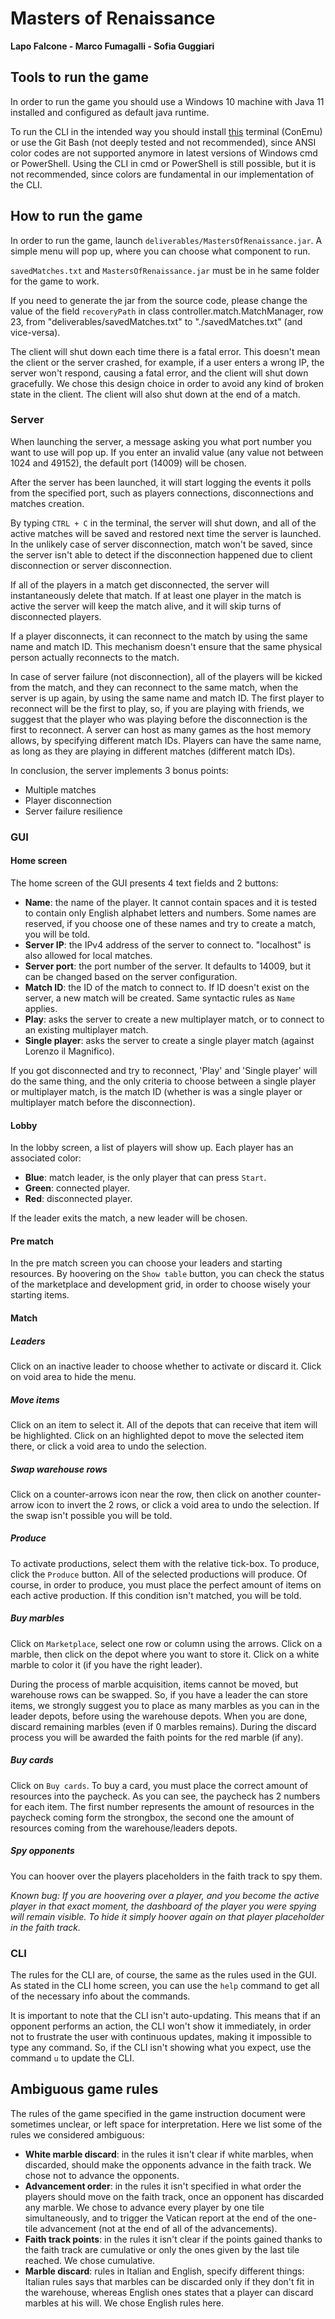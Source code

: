 # Masters of Renaissance
**Lapo Falcone - Marco Fumagalli - Sofia Guggiari**

## Tools to run the game
In order to run the game you should use a Windows 10 machine with Java 11 installed and configured as default java runtime.

To run the CLI in the intended way you should install [this](https://conemu.github.io/en/Downloads.html) terminal (ConEmu) or use the Git Bash (not deeply tested and not recommended), since ANSI color codes are not supported anymore in latest versions of Windows cmd or PowerShell. Using the CLI in cmd or PowerShell is still possible, but it is not recommended, since colors are fundamental in our implementation of the CLI.

## How to run the game
In order to run the game, launch `deliverables/MastersOfRenaissance.jar`. A simple menu will pop up, where you can choose what component to run.

`savedMatches.txt` and `MastersOfRenaissance.jar` must be in he same folder for the game to work.

If you need to generate the jar from the source code, please change the value of the field `recoveryPath` in class controller.match.MatchManager, row 23, from "deliverables/savedMatches.txt" to "./savedMatches.txt" (and vice-versa).

The client will shut down each time there is a fatal error. This doesn't mean the client or the server crashed, for example, if a user enters a wrong IP, the server won't respond, causing a fatal error, and the client will shut down gracefully. We chose this design choice in order to avoid any kind of broken state in the client. The client will also shut down at the end of a match.

### Server
When launching the server, a message asking you what port number you want to use will pop up. If you enter an invalid value (any value not between 1024 and 49152), the default port (14009) will be chosen.

After the server has been launched, it will start logging the events it polls from the specified port, such as players connections, disconnections and matches creation.

By typing `CTRL + C` in the terminal, the server will shut down, and all of the active matches will be saved and restored next time the server is launched. In the unlikely case of server disconnection, match won't be saved, since the server isn't able to detect if the disconnection happened due to client disconnection or server disconnection.

If all of the players in a match get disconnected, the server will instantaneously delete that match. If at least one player in the match is active the server will keep the match alive, and it will skip turns of disconnected players.

If a player disconnects, it can reconnect to the match by using the same name and match ID. This mechanism doesn't ensure that the same physical person actually reconnects to the match.

In case of server failure (not disconnection), all of the players will be kicked from the match, and they can reconnect to the same match, when the server is up again, by using the same name and match ID. The first player to reconnect will be the first to play, so, if you are playing with friends, we suggest that the player who was playing before the disconnection is the first to reconnect.
A server can host as many games as the host memory allows, by specifying different match IDs. Players can have the same name, as long as they are playing in different matches (different match IDs).

In conclusion, the server implements 3 bonus points:
* Multiple matches
* Player disconnection
* Server failure resilience

### GUI
#### Home screen
The home screen of the GUI presents 4 text fields and 2 buttons:
* **Name**: the name of the player. It cannot contain spaces and it is tested to contain only English alphabet letters and numbers. Some names are reserved, if you choose one of these names and try to create a match, you will be told.
* **Server IP**: the IPv4 address of the server to connect to. "localhost" is also allowed for local matches.
* **Server port**: the port number of the server. It defaults to 14009, but it can be changed based on the server configuration.
* **Match ID**: the ID of the match to connect to. If ID doesn't exist on the server, a new match will be created. Same syntactic rules as `Name` applies.
* **Play**: asks the server to create a new multiplayer match, or to connect to an existing multiplayer match.
* **Single player**: asks the server to create a single player match (against Lorenzo il Magnifico).

If you got disconnected and try to reconnect, 'Play' and 'Single player' will do the same thing, and the only criteria to choose between a single player or multiplayer match, is the match ID (whether is was a single player or multiplayer match before the disconnection).

#### Lobby
In the lobby screen, a list of players will show up. Each player has an associated color:
* **Blue**: match leader, is the only player that can press `Start`.
* **Green**: connected player.
* **Red**: disconnected player.

If the leader exits the match, a new leader will be chosen.

#### Pre match
In the pre match screen you can choose your leaders and starting resources. By hoovering on the `Show table` button, you can check the status of the marketplace and development grid, in order to choose wisely your starting items.

#### Match
##### Leaders
Click on an inactive leader to choose whether to activate or discard it. Click on void area to hide the menu.

##### Move items
Click on an item to select it. All of the depots that can receive that item will be highlighted. Click on an highlighted depot to move the selected item there, or click a void area to undo the selection.

##### Swap warehouse rows
Click on a counter-arrows icon near the row, then click on another counter-arrow icon to invert the 2 rows, or click a void area to undo the selection. If the swap isn't possible you will be told.

##### Produce
To activate productions, select them with the relative tick-box. To produce, click the `Produce` button. All of the selected productions will produce. Of course, in order to produce, you must place the perfect amount of items on each active production. If this condition isn't matched, you will be told.

##### Buy marbles
Click on `Marketplace`, select one row or column using the arrows. Click on a marble, then click on the depot where you want to store it. Click on a white marble to color it (if you have the right leader).

During the process of marble acquisition, items cannot be moved, but warehouse rows can be swapped. So, if you have a leader the can store items, we strongly suggest you to place as many marbles as you can in the leader depots, before using the warehouse depots. When you are done, discard remaining marbles (even if 0 marbles remains). During the discard process you will be awarded the faith points for the red marble (if any).

##### Buy cards
Click on `Buy cards`. To buy a card, you must place the correct amount of resources into the paycheck. As you can see, the paycheck has 2 numbers for each item. The first number represents the amount of resources in the paycheck coming form the strongbox, the second one the amount of resources coming from the warehouse/leaders depots.

##### Spy opponents
You can hoover over the players placeholders in the faith track to spy them.

_Known bug: If you are hoovering over a player, and you become the active player in that exact moment, the dashboard of the player you were spying will remain visible. To hide it simply hoover again on that player placeholder in the faith track._

### CLI
The rules for the CLI are, of course, the same as the rules used in the GUI. As stated in the CLI home screen, you can use the `help` command to get all of the necessary info about the commands.

It is important to note that the CLI isn't auto-updating. This means that if an opponent performs an action, the CLI won't show it immediately, in order not to frustrate the user with continuous updates, making it impossible to type any command. So, if the CLI isn't showing what you expect, use the command `u` to update the CLI.

## Ambiguous game rules
The rules of the game specified in the game instruction document were sometimes unclear, or left space for interpretation. Here we list some of the rules we considered ambiguous:
* **White marble discard**: in the rules it isn't clear if white marbles, when discarded, should make the opponents advance in the faith track. We chose not to advance the opponents.
* **Advancement order**: in the rules it isn't specified in what order the players should move on the faith track, once an opponent has discarded any marble. We chose to advance every player by one tile simultaneously, and to trigger the Vatican report at the end of the one-tile advancement (not at the end of all of the advancements).
* **Faith track points**: in the rules it isn't clear if the points gained thanks to the faith track are cumulative or only the ones given by the last tile reached. We chose cumulative.
* **Marble discard**: rules in Italian and English, specify different things: Italian rules says that marbles can be discarded only if they don't fit in the warehouse, whereas English ones states that a player can discard marbles at his will. We chose English rules here.
